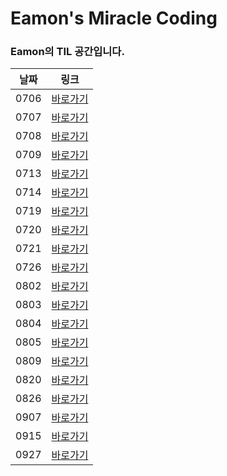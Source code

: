 # Eamon's Miracle Coding 

### Eamon의 TIL 공간입니다.

| 날짜 | 링크         |
| ---- | ------------ |
| 0706 | [바로가기](https://github.com/mico-members/miracle-coding/blob/eamon/TIL/TIL_210706.md) |
| 0707 | [바로가기](https://github.com/mico-members/miracle-coding/blob/eamon/TIL/TIL_210707.md) |
| 0708 | [바로가기](https://github.com/mico-members/miracle-coding/blob/eamon/TIL/TIL_210708.md) |
| 0709 | [바로가기](https://github.com/mico-members/miracle-coding/blob/eamon/TIL/TIL_210709.md) |
| 0713 | [바로가기](https://github.com/mico-members/miracle-coding/blob/eamon/TIL/TIL_210713.md) |
| 0714 | [바로가기](https://github.com/mico-members/miracle-coding/blob/eamon/TIL/TIL_210714.md) |
| 0719 | [바로가기](https://github.com/mico-members/miracle-coding/blob/eamon/TIL/TIL_210719.md) |
| 0720 | [바로가기](https://github.com/mico-members/miracle-coding/blob/eamon/TIL/TIL_210720.md) |
| 0721 | [바로가기](https://github.com/mico-members/miracle-coding/blob/eamon/TIL/TIL_210721.md) |
| 0726 | [바로가기](https://github.com/mico-members/miracle-coding/blob/eamon/TIL/TIL_210726.md) |
| 0802 | [바로가기](https://github.com/mico-members/miracle-coding/blob/eamon/TIL/TIL_210802.md) |
| 0803 | [바로가기](https://github.com/mico-members/miracle-coding/blob/eamon/TIL/TIL_210803.md) |
| 0804 | [바로가기](https://github.com/mico-members/miracle-coding/blob/eamon/TIL/TIL_210804.md) |
| 0805 | [바로가기](https://github.com/mico-members/miracle-coding/blob/eamon/TIL/TIL_210805.md) |
| 0809 | [바로가기](https://github.com/mico-members/miracle-coding/blob/eamon/TIL/TIL_210809.md) |
| 0820 | [바로가기](https://github.com/mico-members/miracle-coding/blob/eamon/TIL/TIL_210820.md) |
| 0826 | [바로가기](https://github.com/mico-members/miracle-coding/blob/eamon/TIL/TIL_210826.md) |
| 0907 | [바로가기](https://github.com/mico-members/miracle-coding/blob/eamon/TIL/TIL_210907.md) |
| 0915 | [바로가기](https://github.com/mico-members/miracle-coding/blob/eamon/TIL/TIL_210915.md) |
| 0927 | [바로가기](https://github.com/mico-members/miracle-coding/blob/eamon/TIL/TIL_210927.md) |